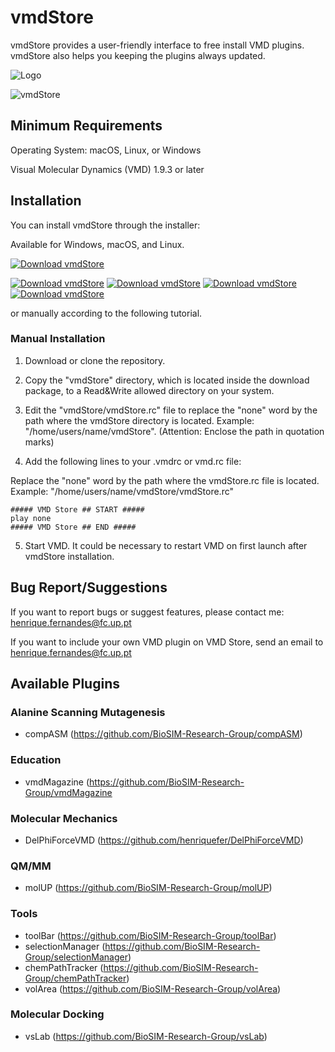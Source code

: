 # vmdStore
vmdStore provides a user-friendly interface to free install VMD plugins. vmdStore also helps you keeping the plugins always updated.

![Logo](https://i.imgur.com/fH1A93b.gif)

![vmdStore](https://i.imgur.com/pt2Yydd.jpg)

## Minimum Requirements
Operating System: macOS, Linux, or Windows

Visual Molecular Dynamics (VMD) 1.9.3 or later

## Installation 
You can install vmdStore through the installer:

Available for Windows, macOS, and Linux.

[![Download vmdStore](https://a.fsdn.com/con/app/sf-download-button)](https://sourceforge.net/projects/vmdstore/files/latest/download)

[![Download vmdStore](https://img.shields.io/sourceforge/dt/vmdstore.svg)](https://sourceforge.net/projects/vmdstore/files/latest/download)
[![Download vmdStore](https://img.shields.io/sourceforge/dd/vmdstore.svg)](https://sourceforge.net/projects/vmdstore/files/latest/download)
[![Download vmdStore](https://img.shields.io/sourceforge/dw/vmdstore.svg)](https://sourceforge.net/projects/vmdstore/files/latest/download)
[![Download vmdStore](https://img.shields.io/sourceforge/dm/vmdstore.svg)](https://sourceforge.net/projects/vmdstore/files/latest/download)

<!---
[Download vmdStore for Windows](http://bit.ly/vmdStore-Windows)
[Download vmdStore for Linux](http://bit.ly/vmdStore-Linux)
[Download vmdStore for macOS](http://bit.ly/vmdStore-macOS)
Total of Downloads: 45 (updated on March 20th 2018) (7)
-->


or manually according to the following tutorial.


### Manual Installation
1. Download or clone the repository.

2. Copy the "vmdStore" directory, which is located inside the download package, to a Read&Write allowed directory on your system.

3. Edit the "vmdStore/vmdStore.rc" file to replace the "none" word by the path where the vmdStore directory is located. Example: "/home/users/name/vmdStore". (Attention: Enclose the path in quotation marks)

4. Add the following lines to your .vmdrc or vmd.rc file:

Replace the "none" word by the path where the vmdStore.rc file is located. Example: "/home/users/name/vmdStore/vmdStore.rc"

```
##### VMD Store ## START #####
play none
##### VMD Store ## END #####
```

5. Start VMD. It could be necessary to restart VMD on first launch after vmdStore installation.

## Bug Report/Suggestions
If you want to report bugs or suggest features, please contact me: henrique.fernandes@fc.up.pt

If you want to include your own VMD plugin on VMD Store, send an email to henrique.fernandes@fc.up.pt

## Available Plugins
### Alanine Scanning Mutagenesis
 - compASM (https://github.com/BioSIM-Research-Group/compASM)

### Education
 - vmdMagazine (https://github.com/BioSIM-Research-Group/vmdMagazine

### Molecular Mechanics
 - DelPhiForceVMD (https://github.com/henriquefer/DelPhiForceVMD)

### QM/MM
 - molUP (https://github.com/BioSIM-Research-Group/molUP)
 
### Tools
 - toolBar (https://github.com/BioSIM-Research-Group/toolBar)
 - selectionManager (https://github.com/BioSIM-Research-Group/selectionManager)
 - chemPathTracker (https://github.com/BioSIM-Research-Group/chemPathTracker)
 - volArea (https://github.com/BioSIM-Research-Group/volArea)

### Molecular Docking
 - vsLab (https://github.com/BioSIM-Research-Group/vsLab)
